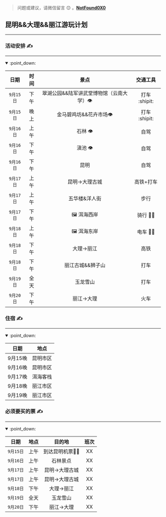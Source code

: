 >问题或建议，请微信留言 :blush: 。**[NotFound0X0](#jump_8)**
##  昆明&&大理&&丽江游玩计划

---
### 活动安排 :writing_hand:
---
<details open >

  <summary> :point_down:</summary>
  
| 日期   |时间 |景点 |  交通工具|
|:-----:|:--:|:-------------:|:--: |
| ` 9月15日 `|下午| 翠湖公园&&陆军讲武堂博物馆（云南大学）:eye: | 打车 :shipit:|
|  ` 9月15日 ` |晚上| 金马碧鸡坊&&花卉市场:eye: | 打车 :shipit: |
| ` 9月16日 ` | 上午 | 石林 :eye: | 自驾 |
| ` 9月16日 `| 下午 |滇池 :eye: | 自驾 |
|  ` 9月16日 ` | 下午|昆明 | 自驾 |
|  ` 9月17日 ` | 上午| 昆明→大理古城 | 高铁+打车 |
|  ` 9月17日 ` | 上午| 五华楼&洋人街 | 步行 |
| ` 9月17日 ` | 下午|  :framed_picture: 洱海西岸	 | 骑行 :biking_man: |
|  ` 9月18日 `| 上午|  :framed_picture:	 洱海东岸| 电车 :mountain_biking_woman: |
|  ` 9月18日 `| 下午| 大理→丽江 | 高铁 |
|  ` 9月18日 `| 下午| 丽江古城&&狮子山 | 打车 |
|  ` 9月19日 `| 全天| 玉龙雪山 | 打车 |
|  ` 9月20日 `| 下午|丽江→大理 | 火车 |

</details>

### 住宿 :writing_hand:
---

<details open >
  
<summary> :point_down:</summary>
  
| 日期   |地点 |
|:-----:|:--:|
| 9月15晚 |昆明市区|
| 9月16晚 |昆明市区|
| 9月17晚 |洱海客栈|
| 9月18晚 |丽江市区|
| 9月19晚 |丽江市区|

</details>

###  必须要买的票 :writing_hand:

---
<details open >
  
<summary> :point_down: </summary>
  
| 日期   | 地点 | 目的地 | 班次 |
|:-----:|:--:|:-------------:|:--:|
| ` 9月15日 `|上午| 到达昆明机票:pilot: | XX|
| ` 9月16日 `|上午| 石林景点 | XX|
| ` 9月17日 `|上午| 昆明→大理古城 | XX|
| ` 9月17日 `|上午| 昆明→大理古城 | XX|
|` 9月18日 `| 下午| 大理→丽江 | XX|
|  ` 9月19日 `| 全天| 玉龙雪山 | XX|
|  ` 9月20日 `| 下午|丽江→大理 | XX| 
